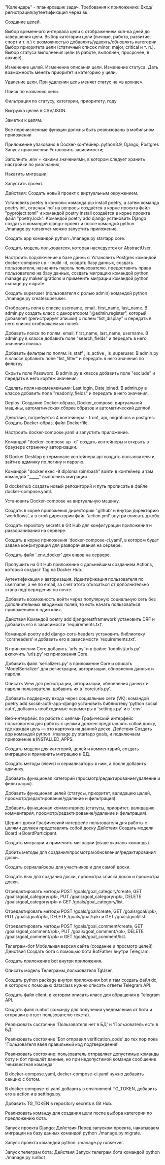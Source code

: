 "Календарь" - планировщик задач.
Требования к приложению:
Вход/регистрация/аутентификация через вк.

Создание целей.

Выбор временного интервала цели с отображением кол-ва дней до завершения цели. Выбор категории цели (личные, работа, развитие, спорт и т. п.) с возможностью добавлять/удалять/обновлять категории. Выбор приоритета цели (статичный список minor, major, critical и т. п.). Выбор статуса выполнения цели (в работе, выполнен, просрочен, в архиве).

Изменение целей.
Изменение описания цели. Изменение статуса. Дать возможность менять приоритет и категорию у цели.

Удаление цели.
При удалении цель меняет статус на «в архиве».

Поиск по названию цели.

Фильтрация по статусу, категории, приоритету, году.

Выгрузка целей в CSV/JSON.

Заметки к целям.

Все перечисленные функции должны быть реализованы в мобильном приложении

Приложение упаковано в Docker-контейнер.
python3.9, Django, Postgres
Запуск приложения:
Установить зависимости;

Заполнить .env + какими значениями, в котором следует хранить настройки по умолчанию;

Накатить миграции;

Запустить проект.

Действия:
Создать новый проект с виртуальным окружением.

Установить poetry в консоли: команда pip install poetry, а затем команда poetry init, отвечая 'no' на вопросы создаётся в корне проекта файл "pyproject.toml" и командой poetry install создаётся в корне проекта файл "poetry.lock". Kомандой poetry add django установить Django создать и командой django-проект и после командой python ./manage.py runserver можно запустить приложение.

Создать app командой python ./manage.py startapp core.

Создать модель пользователя, которая наследуется от AbstractUser.

Настроить подключение к базе данных: Установить Postgres командой docker-compose up --build -d, создать базу данных, создать пользователя, назначить пароль пользователю, предоставить права пользователю на базу данных, создать миграцию командой python manage.py makemigrations и применить миграции командой python manage.py migrate.

Создать superuser (пользователя с ролью admin) командой python ./manage.py createsuperuser.

Отобразить поля в списке username, email, first_name, last_name. В admin.py создать класс с декоратором "@admin.register", который добавляет (регистрирует апишки) с полем "list_display" и передать в него список отображаемых полей.

Добавить поиск по полям: email, first_name, last_name, username. В admin.py в классе добавить поле "search_fields" и передать в него значения поиска.

Добавить фильтры по полям: is_staff , is_active , is_superuser. В admin.py в классе добавить поле "list_filter" и передать в него значения по фильтру.

Скрыть поле Password. В admin.py в классе добавить поле "exclude" и передать в него кортеж значения.

Сделать поля неизменяемыми: Last login, Date joined. В admin.py в классе добавить поле "readonly_fields" и передать в него значения.

Deploy:
Создание Docker-образа, Docker_compose, виртуальной машины, автоматическая сборка образов и автоматический деплой.

Действия, потребуется 4 контейнера - front, api, migrations и postgres:
Создать Docker-образ, файл Dockerfile.

Настроить docker-compose.yaml и запустить приложение.

Командой "docker-compose up -d" создать контейнеры и открыть в браузере страничку авторизации.

В Docker Desktop в терминале контейнера api создать пользователя и зайти в админку по логину и паролю.

Командой "docker exec -it diploma /bin/bash" войти в контейнер и там командой "_____" выполнить миграции

В dockerhub создать новый репозиторий и путь прописать в файле docker-compose.yaml.

Установить Docker-compose на виртуальную машину.

Создать в корне приложения директорию '.github' и внутри директорию 'workflows', а в этой директории файл 'action.yml' внутри описать джобу.

Создать repository secrets в Git Hub для конфигурации приложения и разворачивания на сервере.

Создать в корне приложения 'docker-compose-ci.yaml', в котором будет задана конфигурация для разворачивания на сервере.

Создать файл '.env_docker' для енвов на сервере.

Пропушить на Git Hub приложение с дальнейшим созданием Actions, который создаст Tag на Docker Hub.

Аутентификация и авторизация.
Идентификация пользователя по username, а не по email, за счет этого отказаться от дополнительно этапа подтверждения по почте.

Добавить возможность войти через популярную социальную сеть без дополнительных вводимых полей, то есть начать пользоваться приложением в один клик.

Действия
Командой poetry add djangorestframework установить DRF и добавить его в зависимости 'requirements.txt'.

Командой poetry add django-cors-headers установить библиотеку 'corsheaders' и добавить его в зависимости 'requirements.txt'.

В приложении Core добавить 'urls.py' и в файле 'todolist/urls.py' включить 'urls.py' из приложения Core.

Добавить файл 'serializers.py' в приложение Core и описать 'ModelSerializer' для регистрации, авторизации, обновления данных и пароля.

Описать View для регистрации, авторизации, обновления данных и пароля пользователя, добавить их в 'core/urls.py'.

Добавить поддержку входа через социальные сети (VK): командой poetry add social-auth-app-django установить библиотеку 'python social auth', добавить необходимые параметры в 'settings.py' и в '.env'.

Веб-интерфейс по работе с целями
Графический интерфейс пользователя для работы с целями должен представлять собой доску,
где каждая цель — это карточка на данной доске.
Действия
Создать app командой python ./manage.py startapp goals, и подключаем приложение в INSTALLED_APPS.

Создать модели для категорий, целей и комментарий, создать миграцию и применить миграцию к БД.

Создать методы (views) и сериализаторы к ним, а после добавить админку.

Добавить функционал категорий (просмотр/редактирование/удаление и фильтрация).

Добавить функционал целей (статусы, приоритет, валидацию целей, просмотр/редактирование/удаление и фильтрация).

Добавить функционал комментариев (статусы, приоритет, валидацию комментария, просмотр/редактирование/удаление и фильтрация).

Шеринг доски
Графический интерфейс пользователя для работы с целями должен представлять собой доску
Действия
Создать модели Board и BoardParticipant.

Создать миграции и применить миграции (выше указаны команды).

Добить методы для создания/просмотра/обновления/редактирования доски.

Создать сериалайзеры для участников и для самой доски.

Создать вью для создания доски, просмотра списка досок и просмотра доски.

Отредактировать методы POST /goals/goal_category/create, GET /goals/goal_category/‹pk›, PUT /goals/goal_category/‹pk›, DELETE /goals/goal_category/‹pk› и GET /goals/goal_category/list.

Отредактировать методы POST /goals/goal/create, GET /goals/goal/‹pk›, PUT /goals/goal/‹pk›, DELETE /goals/goal/‹pk› и GET /goals/goal/list.

Отредактировать методы POST /goals/goal_comment/create, GET /goals/goal_comment/‹pk›, PUT /goals/goal_comment/‹pk›, DELETE /goals/goal_comment/‹pk› и GET /goals/goal_comment/list.

Телеграм-бот
Мобильная версия сайта (создание и просмотр целей)
Действия
Создать бота с помощью бота BotFather внутри Telegram.

Создать приложение bot внутри приложения.

Описать модель Телеграмм_пользователя TgUser.

Создать python package внутри приложения bot и там создать файл dc, в котором с помощью dataclass нужно описать ответы Telegram API.

Создать файл client, в котором описать класс для обращения в Telegram API.

Создать файл runbot (команду для получения уведомлений от бота и отправки в ответ пользователю текста).

Реализовать состояние 'Пользователя нет в БД' и 'Пользователь есть в БД'

Реализовать состояние 'Бот отправил verification_code' до тех пор пока 'Пользователя ввёл правильный код подтверждения'

Реализовать состояние: пользователь отправляет допустимые команды боту и бот пришлёт данные, но при недопустимой команде сообщение 'неизвестная команда'

В docker-compose.yaml, docker-compose-ci.yaml нужно добавить секцию с ботом.

В docker-compose-ci.yaml добавить в environment TG_TOKEN, добавить его в action и в settings.py.

Добавить TG_TOKEN в repository secrets в Git Hub.

Реализовать команду для создания цели после выбора категории по предложению бота.

Запуск проекта Django:
Действия
Перед запуском проекта, накатываем миграции на базу данных командой python ./manage.py migrate.

Запуск проекта командой python ./manage.py runserver.

Запуск телеграм бота:
Действия
Запуск телеграм бота командой python ./manage.py runbot




